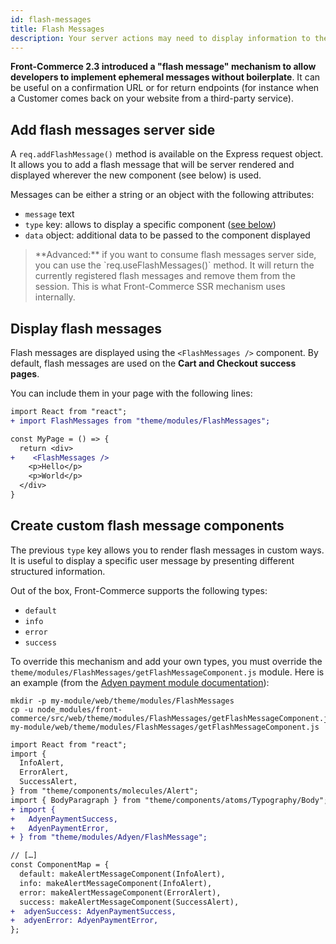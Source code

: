 ```yaml
---
id: flash-messages
title: Flash Messages
description: Your server actions may need to display information to the User after a redirection. This guide explains how to use Front-Commerce's flash messages to achieve this.
---
```


**Front-Commerce 2.3 introduced a "flash message" mechanism to allow developers to implement ephemeral messages without boilerplate**. It can be useful on a confirmation URL or for return endpoints (for instance when a Customer comes back on your website from a third-party service).

## Add flash messages server side

A `req.addFlashMessage()` method is available on the Express request object. It allows you to add a flash message that will be server rendered and displayed wherever the new <FlashMessages /> component (see below) is used.

Messages can be either a string or an object with the following attributes:

- `message` text
- `type` key: allows to display a specific component ([see below](#Create-custom-flash-message-components))
- `data` object: additional data to be passed to the component displayed

<blockquote class="advanced">
**Advanced:** if you want to consume flash messages server side, you can use the `req.useFlashMessages()` method. It will return the currently registered flash messages and remove them from the session. This is what Front-Commerce SSR mechanism uses internally.
</blockquote>

## Display flash messages

Flash messages are displayed using the `<FlashMessages />` component. By default, flash messages are used on the **Cart and Checkout success pages**.

You can include them in your page with the following lines:

```diff
import React from "react";
+ import FlashMessages from "theme/modules/FlashMessages";

const MyPage = () => {
  return <div>
+    <FlashMessages />
    <p>Hello</p>
    <p>World</p>
  </div>
}
```

## Create custom flash message components

The previous `type` key allows you to render flash messages in custom ways. It is useful to display a specific user message by presenting different structured information.

Out of the box, Front-Commerce supports the following types:

- `default`
- `info`
- `error`
- `success`

To override this mechanism and add your own types, you must override the `theme/modules/FlashMessages/getFlashMessageComponent.js` module. Here is an example (from the [Adyen payment module documentation](/docs/advanced/payments/adyen.html#Register-your-Adyen-payment-components)):

```shell
mkdir -p my-module/web/theme/modules/FlashMessages
cp -u node_modules/front-commerce/src/web/theme/modules/FlashMessages/getFlashMessageComponent.js my-module/web/theme/modules/FlashMessages/getFlashMessageComponent.js
```

```diff
import React from "react";
import {
  InfoAlert,
  ErrorAlert,
  SuccessAlert,
} from "theme/components/molecules/Alert";
import { BodyParagraph } from "theme/components/atoms/Typography/Body";
+ import {
+   AdyenPaymentSuccess,
+   AdyenPaymentError,
+ } from "theme/modules/Adyen/FlashMessage";

// […]
const ComponentMap = {
  default: makeAlertMessageComponent(InfoAlert),
  info: makeAlertMessageComponent(InfoAlert),
  error: makeAlertMessageComponent(ErrorAlert),
  success: makeAlertMessageComponent(SuccessAlert),
+  adyenSuccess: AdyenPaymentSuccess,
+  adyenError: AdyenPaymentError,
};
```

